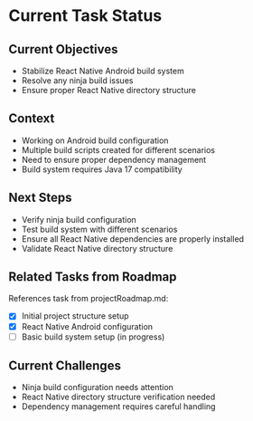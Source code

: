 # Current Task Status

## Current Objectives
- Stabilize React Native Android build system
- Resolve any ninja build issues
- Ensure proper React Native directory structure

## Context
- Working on Android build configuration
- Multiple build scripts created for different scenarios
- Need to ensure proper dependency management
- Build system requires Java 17 compatibility

## Next Steps
- Verify ninja build configuration
- Test build system with different scenarios
- Ensure all React Native dependencies are properly installed
- Validate React Native directory structure

## Related Tasks from Roadmap
References task from projectRoadmap.md:
- [x] Initial project structure setup
- [x] React Native Android configuration
- [ ] Basic build system setup (in progress)

## Current Challenges
- Ninja build configuration needs attention
- React Native directory structure verification needed
- Dependency management requires careful handling

